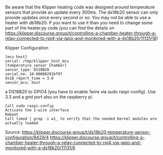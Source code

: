 Be aware that the Klipper heating code was designed around temperature sensors that provide an update every 300ms. The ds18b20 sensor can only provide updates once every second or so. You may not be able to use a heater with db18b20. If you want to use it than you need to change some part of the heater.py code (you can find the details on https://klipper.discourse.group/t/controlling-a-chamber-heater-through-a-relay-connected-to-rpi4-via-gpio-and-monitored-with-a-ds18b20/11131/18) 

Klipper Configuration

    [mcu host]
    serial: /tmp/klipper_host_mcu
    [temperature_sensor Chamber]
    sensor_type: DS18B20
    serial_no: 10-00080291bf97
    ds18_report_time = 3.0
    sensor_mcu: host

a DS18B20 to GPIO4 (you have to enable 1wire via sudo raspi-config). Use 3.3 and a gnd port also on the raspberry pi. 

    Call sudo raspi-config
    Activate the 1-wire interface
    Reboot
    Call lsmod | grep -i w1_ to verify that the needed Kernel modules are actually loaded 




Source:
https://klipper.discourse.group/t/ds18b20-temperature-sensor-configuration/8429/4
https://klipper.discourse.group/t/controlling-a-chamber-heater-through-a-relay-connected-to-rpi4-via-gpio-and-monitored-with-a-ds18b20/11131/6
